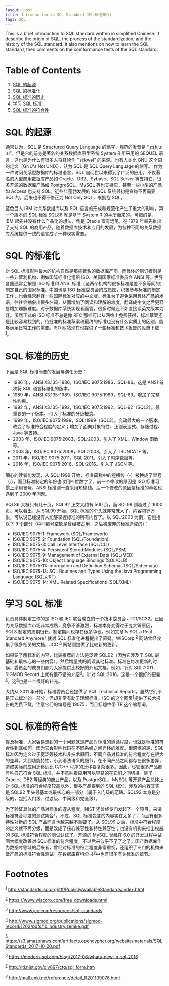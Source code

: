 ```yaml
---
layout: post
title: Introduction to SQL Standard（SQL标准简介）
tags: SQL
---
```


This is a brief introduction to SQL standard written in simplified Chinese. It describe the origin of SQL, the process of the standardization, and the history of the SQL standard. It also mentions on how to learn the SQL standard, then comments on the comformance tests of the SQL standard.


# Table of Contents

1.  [SQL 的起源](#orgbd0937f)
2.  [SQL 的标准化](#org8e52440)
3.  [SQL 标准的历史](#org6f674e2)
4.  [学习 SQL 标准](#org882793e)
5.  [SQL 标准的符合性](#orgb4cf3bd)

<a id="orgbd0937f"></a>

# SQL 的起源

通常认为，SQL 是 Structured Query Language 的缩写，规范的发音是 “ˌɛsˌkjuːˈɛl”。但是它的前身是著名的关系数据库原型系统 System R 所采用的 SEQUEL 语言，这也是为什么有很多人将其读作 “ˈsiːkwəl” 的来源。也有人类比 GNU 这个词的定义（GNU's Not UNIX），认为 SQL 是 SQL Query Language 的缩写。 作为一种访问关系型数据库的标准语言，SQL 自问世以来得到了广泛的应用，不仅著名的大型商用数据库产品如 Oracle、DB2、Sybase、SQL Server 等支持它，很多开源的数据库产品如 PostgreSQL、MySQL 等也支持它，甚至一些小型的产品如 Access 也支持 SQL。近些年蓬勃发展的 NoSQL 系统最初是宣称不再需要 SQL 的，后来也不得不修正为 Not Only SQL，来拥抱 SQL。

蓝色巨人 IBM 对关系数据库以及 SQL 语言的形成和规范化产生了重大的影响，第一个版本的 SQL 标准 SQL86 就是基于 System R 的手册而来的。可惜的是， IBM 起先并没有什么产品化的想法，倒是 Oracle 富有远见，在 1979 年率先推出了支持 SQL 的商用产品。随着数据库技术和应用的发展，为各种不同的关系数据库系统提供一致的语言成了一种现实需要。


<a id="org8e52440"></a>

# SQL 的标准化

对 SQL 标准影响最大的机构自然是那些著名的数据库产商，而具体的制订者则是一些非营利机构，例如国际标准化组织 ISO、美国国家标准委员会 ANSI 等。世界各国通常会按照 ISO 标准和 ANSI 标准（这两个机构的很多标准是差不多等同的）制定自己的国家标准。中国也是 ISO 标准委员会的成员国，积极参与标准的制定工作，也会经常翻译一些国际标准对应的中文版。标准为了避免采用具体产品的术语，往往会抽象出很多名词，从而增加了阅读和理解的难度，翻译成中文之后更容易增加理解难度。对于数据库系统实现者而言，很多时候还不如直接读英文版本为好。虽然正式的 ISO 标准不总是像 RFC 那样可以从网络上免费获得，标准草案还是比较容易找到的。待批准的标准草案和最终的标准也没有什么实质上的区别，能够满足日常工作的需要。ISO 网站现在也提供了一些标准和技术报告的免费下载<sup><a id="fnr.1" class="footref" href="#fn.1">1</a></sup>。


<a id="org6f674e2"></a>

# SQL 标准的历史

下面是 SQL 标准简要的发展与演化历史：

-   1986 年，ANSI X3.135-1986，ISO/IEC 9075:1986，SQL-86。这是 ANSI 首次将 SQL 语言标准化的版本。
-   1989 年，ANSI X3.135-1989，ISO/IEC 9075:1989，SQL-89。增加了完整性约束。
-   1992 年，ANSI X3.135-1992，ISO/IEC 9075:1992，SQL-92（SQL2）。最重要的一个版本。 引入了标准的分级概念。
-   1999 年，ISO/IEC 9075:1999，SQL:1999（SQL3）。变动最大的一个版本。改变了标准符合程度的定义；增加了面向对象特性、正则表达式、存储过程、Java 等支持。
-   2003 年，ISO/IEC 9075:2003，SQL:2003。引入了 XML、Window 函数等。
-   2008 年，ISO/IEC 9075:2008，SQL:2008。引入了 TRUNCATE 等。
-   2011 年，ISO/IEC 9075:2011，SQL:2011。引入了时序数据等。
-   2016 年，ISO/IEC 9075:2016，SQL:2016。引入了 JSON 等。

细心的读者能发现，从 SQL:1999 开始，标准简称中的短横线（-）被换成了冒号（:），而且标准制定的年份也改用四位数字了。前一个修改的原因是 ISO 标准习惯上采用冒号，ANSI 标准则一直采用短横线。后一个修改的原因是标准的命名也遇到了 2000 年问题。

SQL86 大概只有几十页，SQL92 正文大约有 500 页，而 SQL99 则超过了 1000 页。可以看出，从 SQL99 开始，SQL 标准的个头就非常庞大了，内容包罗万象，可以说已经没有人能够掌握标准的所有内容了。以 SQL:2003 为例，它包括以下 9 个部分（中间编号空缺是曾经被占用，之后被废弃的标准造成的）：

-   ISO/IEC 9075-1: Framework (SQL/Framework)
-   ISO/IEC 9075-2: Foundation (SQL/Foundation)
-   ISO/IEC 9075-3: Call Level Interface (SQL/CLI)
-   ISO/IEC 9075-4: Persistent Stored Modules (SQL/PSM)
-   ISO/IEC 9075-9: Management of External Data (SQL/MED)
-   ISO/IEC 9075-10: Object Language Bindings (SQL/OLB)
-   ISO/IEC 9075-11: Information and Definition Schemas (SQL/Schemata)
-   ISO/IEC 9075-13: SQL Routines and Types Using the Java Programming Language (SQL/JRT)
-   ISO/IEC 9075-14: XML-Related Specifications (SQL/XML)


<a id="org882793e"></a>

# 学习 SQL 标准

负责具体制定工作的是 ISO 和 IEC 联合成立的一个技术委员会 JTC1/SC32。正因为关系数据库市场非常成熟，竞争不够激烈，标准本身变得过于庞大等原因，SQL3 制定的周期很长，制定期间也存在很多争议。例如文章 Is SQL a Real Standard Anymore? 就对 SQL 标准化进程提出了置疑。WISCorp <sup><a id="fnr.2" class="footref" href="#fn.2">2</a></sup> 网站曾经收集了很多相关的文档，JCC <sup><a id="fnr.3" class="footref" href="#fn.3">3</a></sup> 网站则提供了比较新的更新。

如果要了解标准的内容，比较推荐的方法是泛读 SQL92（因为它涉及了 SQL 最基础和最核心的一些内容），然后增量式的阅读其他标准。标准在每次更新的时候，委员会的成员们都为大家提供比较好的介绍文档。例如，针对 SQL:2011，SIGMOD Record 上就有很不错的介绍<sup><a id="fnr.4" class="footref" href="#fn.4">4</a></sup>。针对 SQL:2016，这是一个很好的更新<sup><a id="fnr.5" class="footref" href="#fn.5">5</a></sup>，这<sup><a id="fnr.6" class="footref" href="#fn.6">6</a></sup>也是一个很好的补充。

大约从 2011 年开始，标准委员会还提供了 SQL Technical Reports，虽然它们不是正式标准的一部分，但却非常有助于理解标准。ISO 的这个网页<sup><a id="fnr.1.100" class="footref" href="#fn.1">1</a></sup>提供了技术报告的免费下载，注意它们的编号是 19075，而且标题中带 TR 这个缩写词。


<a id="orgb4cf3bd"></a>

# SQL 标准的符合性

提及标准，大家容易想到的一个问题就是产品对标准的遵循程度，也就是标准的符合性到底如何，因为它会影响代码在不同系统之间迁移的难度。很遗憾的是，SQL 标准因为定义过于宽泛等技术和非技术原因，不同产品对标准的符合程度存在很大的差异。大到功能特性，小到语法语义的细节，在不同产品之间都存在很多差异，造成实际的应用迁移远比 C/C++ 程序的迁移要复杂很多。因此，尽管很多产品都号称自己符合 SQL 标准，并不意味着应用可以容易的在它们之间切换。除了 Oracle、DB2 等经典的商业产品，以及 PostgreSQL、MySQL 等开源产品总体上对 SQL 标准的符合程度较高以外，很多产品提到的 SQL 标准，涉及的内容其实是 SQL92 里头最基本或最核心的一部分（属于入门级的范畴。SQL92 本身是分级的，包括入门级、过渡级、中间级和完全级）。

为了验证具体的产品对标准的遵从程度，NIST 还曾经专门发起了一个项目，来做标准符合程度的测试集合<sup><a id="fnr.7" class="footref" href="#fn.7">7</a></sup>。不过，SQL 标准包含的内容实在太多了，而且有很多特性对新的 SQL 产品而言也越来越不重要了。从 SQL99 之后，标准中符合程度的定义就不再分级，而是改成了核心兼容性和特性兼容性；也没有机构来推出权威的 SQL 标准符合程度的测试认证了。开源的 MySQL 曾经在 6.0 的开发过程中试图大幅度改善对 SQL 标准的符合程度，不过后来似乎不了了之了。国产数据库作为数据库领域的后来者，曾经对标准的符合程度非常重视，还组织了专门的机构来做产品的标准符合性测试。在数据库百科全书<sup><a id="fnr.8" class="footref" href="#fn.8">8</a></sup>中也有很多有关标准的章节。


# Footnotes

<sup><a id="fn.1" href="#fnr.1">1</a></sup> <http://standards.iso.org/ittf/PubliclyAvailableStandards/index.html>

<sup><a id="fn.2" href="#fnr.2">2</a></sup> <https://www.wiscorp.com/free_downloads.html>

<sup><a id="fn.3" href="#fnr.3">3</a></sup> <http://www.jcc.com/resources/sql-standards>

<sup><a id="fn.4" href="#fnr.4">4</a></sup> <http://www.sigmod.org/publications/sigmod-record/1203/pdfs/10.industry.zemke.pdf>

<sup><a id="fn.5" href="#fnr.5">5</a></sup> <https://s3.amazonaws.com/artifacts.opencypher.org/website/materials/SQLStandards_2017-10-20.pdf>

<sup><a id="fn.6" href="#fnr.6">6</a></sup> <https://modern-sql.com/blog/2017-06/whats-new-in-sql-2016>

<sup><a id="fn.7" href="#fnr.7">7</a></sup> <http://itl.nist.gov/div897/ctg/sql_form.htm>

<sup><a id="fn.8" href="#fnr.8">8</a></sup> <http://mall.cnki.net/reference/detail_R201109078.html>
